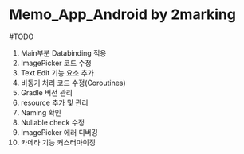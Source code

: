# Memo_App_Android by 2marking

#TODO
1. Main부분 Databinding 적용
2. ImagePicker 코드 수정
3. Text Edit 기능 요소 추가
4. 비동기 처리 코드 수정(Coroutines)
5. Gradle 버전 관리
6. resource 추가 및 관리
7. Naming 확인
8. Nullable check 수정
9. ImagePicker 에러 디버깅
10. 카메라 기능 커스터마이징
